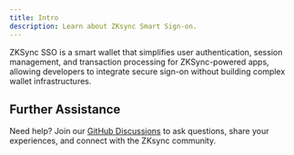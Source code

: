 ```yaml
---
title: Intro
description: Learn about ZKsync Smart Sign-on.
---
```


ZKSync SSO is a smart wallet that simplifies user authentication, session management, and transaction processing for ZKSync-powered apps, allowing developers to integrate secure sign-on without building complex wallet infrastructures.

<!---Try our [demo app](https://nftquest-test.zksync.dev) to see the great user experience you can offer your users--->

## Further Assistance

Need help? Join our [GitHub Discussions](%%zk_git_repo_zksync-developers%%/discussions/)
to ask questions, share your experiences, and connect with the ZKsync community.
<!---
## Source Code

The [ZKsync SSO Project](https://github.com/matter-labs/zksync-account-sdk)
is open-source and available on GitHub under the MIT License.
Feel free to contribute, report issues, or suggest new features to help us improve the tool for everyone.--->